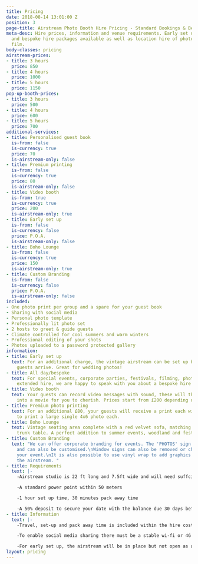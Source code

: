 ```yaml
---
title: Pricing
date: 2018-08-14 13:01:00 Z
position: 3
page-title: Airstream Photo Booth Hire Pricing - Standard Bookings & Bespoke Packages
meta-desc: Hire prices, information and venue requirements. Early set up, all day
  and bespoke hire packages available as well as location hire of photography and
  film.
body-classes: pricing
airstream-prices:
- title: 3 hours
  price: 850
- title: 4 hours
  price: 1000
- title: 5 hours
  price: 1150
pop-up-booth-prices:
- title: 3 hours
  price: 500
- title: 4 hours
  price: 600
- title: 5 hours
  price: 700
additional-services:
- title: Personalised guest book
  is-from: false
  is-currency: true
  price: 70
  is-airstream-only: false
- title: Premium printing
  is-from: false
  is-currency: true
  price: 80
  is-airstream-only: false
- title: Video booth
  is-from: true
  is-currency: true
  price: 200
  is-airstream-only: true
- title: Early set up
  is-from: false
  is-currency: false
  price: P.O.A.
  is-airstream-only: false
- title: Boho Lounge
  is-from: false
  is-currency: true
  price: 150
  is-airstream-only: true
- title: Custom Branding
  is-from: false
  is-currency: false
  price: P.O.A.
  is-airstream-only: false
included:
- One photo print per group and a spare for your guest book
- Sharing with social media
- Personal photo template
- Professionally lit photo set
- 2 hosts to greet & guide guests
- Climate controlled for cool summers and warm winters
- Professional editing of your shots
- Photos uploaded to a password protected gallery
information:
- title: Early set up
  text: For an additional charge, the vintage airstream can be set up before your
    guests arrive. Great for wedding photos!
- title: All day/bespoke
  text: For special events, corporate parties, festivals, filming, photo shoots and
    extended hire, we are happy to speak with you about a bespoke hire package.
- title: Video booth
  text: Your guests can record video messages with sound, these will then be edited
    into a movie for you to cherish. Prices start from £200 depending on event duration.
- title: Premium photo printing
  text: For an additional £80, your guests will receive a print each with the option
    to print a large single 4x6 photo each.
- title: Boho Lounge
  text: Vintage seating area complete with a red velvet sofa, matching chairs and
    trunk table. A perfect addition to summer events, woodland and festival weddings.
- title: Custom Branding
  text: "We can offer corporate branding for events. The 'PHOTOS' sign is removable
    and can also be customised.\nWindow signs can also be removed or changed to suit
    your event.\nIt is also possible to use vinyl wrap to add graphics and logos to
    the airstream. "
- title: Requirements
  text: |-
    -Airstream studio is 22 ft long and 7.5ft wide and will need suffcient access and a relatively flat area to set up.

    -A standard power point within 50 meters

    -1 hour set up time, 30 minutes pack away time

    -A 50% deposit to secure your date with the balance due 30 days before your event
- title: Information
  text: |-
    -Travel, set-up and pack away time is included within the hire cost

    -To enable social media sharing there must be a stable wi-fi or 4G connection. If this is not available uploads will be queued until a signal is available

    -For early set up, the airstream will be in place but not open as a photo booth until the agreed hire time
layout: pricing
---
```


